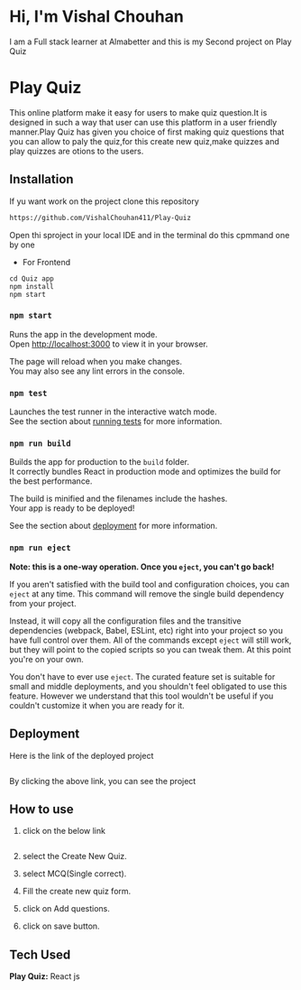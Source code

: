 # Hi, I'm Vishal Chouhan
I am a Full stack learner at Almabetter and this is my Second project on Play Quiz

# Play Quiz

This online platform make it easy for users to make quiz question.It is designed in such a way that
user can use this platform in a user friendly manner.Play Quiz has given you choice of first making 
quiz questions that you can allow to paly the quiz,for this create new quiz,make quizzes and play 
quizzes are otions to the users.

## Installation 

If yu want work on the project clone this repository

```bash
https://github.com/VishalChouhan411/Play-Quiz
```
Open thi sproject in your local IDE and in the terminal do this cpmmand one by one
- For Frontend
```
cd Quiz app
npm install
npm start
```

### `npm start`

Runs the app in the development mode.\
Open [http://localhost:3000](http://localhost:3000) to view it in your browser.

The page will reload when you make changes.\
You may also see any lint errors in the console.

### `npm test`

Launches the test runner in the interactive watch mode.\
See the section about [running tests](https://facebook.github.io/create-react-app/docs/running-tests) for more information.

### `npm run build`

Builds the app for production to the `build` folder.\
It correctly bundles React in production mode and optimizes the build for the best performance.

The build is minified and the filenames include the hashes.\
Your app is ready to be deployed!

See the section about [deployment](https://facebook.github.io/create-react-app/docs/deployment) for more information.

### `npm run eject`

**Note: this is a one-way operation. Once you `eject`, you can't go back!**

If you aren't satisfied with the build tool and configuration choices, you can `eject` at any time. This command will remove the single build dependency from your project.

Instead, it will copy all the configuration files and the transitive dependencies (webpack, Babel, ESLint, etc) right into your project so you have full control over them. All of the commands except `eject` will still work, but they will point to the copied scripts so you can tweak them. At this point you're on your own.

You don't have to ever use `eject`. The curated feature set is suitable for small and middle deployments, and you shouldn't feel obligated to use this feature. However we understand that this tool wouldn't be useful if you couldn't customize it when you are ready for it.


## Deployment
 Here is the link of the deployed project
 ```
 ```

By clicking the above link, you can see the project

## How to use

1. click on the below link

   ```https

   ```
2. select the Create New Quiz.
3. select MCQ(Single correct).
4. Fill the create new quiz form.
5. click on Add questions. 
6. click on save button.

## Tech Used

**Play Quiz:** React js

